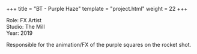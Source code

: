 +++
title = "BT - Purple Haze"
template = "project.html"
weight = 22
+++

Role: FX Artist  
Studio: The Mill  
Year: 2019  

Responsible for the animation/FX of the purple squares on the rocket shot.


